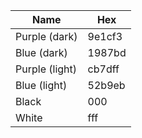 | Name           | Hex    |
|----------------|--------|
| Purple (dark)  | 9e1cf3 |
| Blue (dark)    | 1987bd |
| Purple (light) | cb7dff |
| Blue (light)   | 52b9eb |
| Black          |    000 |
| White          |    fff |
